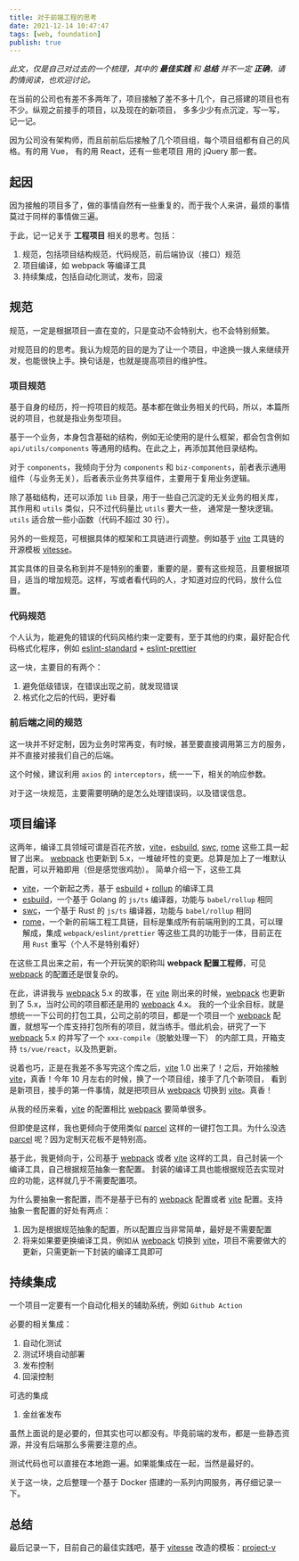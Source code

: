 ```yaml
---
title: 对于前端工程的思考
date: 2021-12-14 10:47:47
tags: [web, foundation]
publish: true
---
```


_此文，仅是自己对过去的一个梳理，其中的 **最佳实践** 和 **总结** 并不一定 **正确**，请酌情阅读，也欢迎讨论。_

在当前的公司也有差不多两年了，项目接触了差不多十几个，自己搭建的项目也有不少。纵观之前接手的项目，以及现在的新项目，
多多少少有点沉淀，写一写，记一记。

因为公司没有架构师，而且前前后后接触了几个项目组，每个项目组都有自己的风格。有的用 Vue， 有的用 React，还有一些老项目
用的 jQuery 那一套。

<!-- more -->

## 起因

因为接触的项目多了，做的事情自然有一些重复的，而于我个人来讲，最烦的事情莫过于同样的事情做三遍。

于此，记一记关于 **工程项目** 相关的思考。包括：

1. 规范，包括项目结构规范，代码规范，前后端协议（接口）规范
2. 项目编译，如 webpack 等编译工具
3. 持续集成，包括自动化测试，发布，回滚

## 规范

规范，一定是根据项目一直在变的，只是变动不会特别大，也不会特别频繁。

对规范目的的思考。我认为规范的目的是为了让一个项目，中途换一拨人来继续开发，也能很快上手。换句话是，也就是提高项目的维护性。

### 项目规范

基于自身的经历，捋一捋项目的规范。基本都在做业务相关的代码，所以，本篇所说的项目，也就是指业务型项目。

基于一个业务，本身包含基础的结构，例如无论使用的是什么框架，都会包含例如 `api/utils/components` 等通用的结构。在此之上，再添加其他目录结构。

对于 `components`，我倾向于分为 `components` 和 `biz-components`，前者表示通用组件（与业务无关），后者表示业务共享组件，主要用于复用业务逻辑。

除了基础结构，还可以添加 `lib` 目录，用于一些自己沉淀的无关业务的相关库，其作用和 `utils` 类似，只不过代码量比 `utils` 要大一些，
通常是一整块逻辑。`utils` 适合放一些小函数（代码不超过 30 行）。

另外的一些规范，可根据具体的框架和工具链进行调整。例如基于 [vite] 工具链的开源模板 [vitesse]。

其实具体的目录名称到并不是特别的重要，重要的是，要有这些规范，且要根据项目，适当的增加规范。这样，写或者看代码的人，才知道对应的代码，放什么位置。

### 代码规范

个人认为，能避免的错误的代码风格约束一定要有，至于其他的约束，最好配合代码格式化程序，例如 [eslint-standard] + [eslint-prettier]

这一块，主要目的有两个：

1. 避免低级错误，在错误出现之前，就发现错误
2. 格式化之后的代码，更好看

### 前后端之间的规范

这一块并不好定制，因为业务时常再变，有时候，甚至要直接调用第三方的服务，并不直接对接我们自己的后端。

这个时候，建议利用 `axios` 的 `interceptors`，统一一下，相关的响应参数。

对于这一块规范，主要需要明确的是怎么处理错误码，以及错误信息。

## 项目编译

这两年，编译工具领域可谓是百花齐放，[vite]，[esbuild], [swc], [rome] 这些工具一起冒了出来。
[webpack] 也更新到 5.x，一堆破坏性的变更。总算是加上了一堆默认配置，可以开箱即用（但是感觉很鸡肋）。
简单介绍一下，这些工具

- [vite]，一个新起之秀，基于 [esbuild] + [rollup] 的编译工具
- [esbuild]，一个基于 Golang 的 `js/ts` 编译器，功能与 `babel/rollup` 相同
- [swc]，一个基于 Rust 的 `js/ts` 编译器，功能与 `babel/rollup` 相同
- [rome]，一个新的前端工程工具链，目标是集成所有前端用到的工具，可以理解成，集成 `webpack/eslint/prettier` 等这些工具的功能于一体，目前正在用 `Rust` 重写（个人不是特别看好）

在这些工具出来之前，有一个开玩笑的职称叫 **webpack 配置工程师**，可见 [webpack] 的配置还是很复杂的。

在此，讲讲我与 [webpack] 5.x 的故事，在 [vite] 刚出来的时候，[webpack] 也更新到了 5.x，当时公司的项目都还是用的 [webpack] 4.x。
我的一个业余目标，就是想统一一下公司的打包工具，公司之前的项目，都是一个项目一个 [webpack] 配置，就想写一个库支持打包所有的项目，就当练手。借此机会，研究了一下
[webpack] 5.x 的并写了一个 `xxx-compile`（脱敏处理一下） 的内部工具，开箱支持 `ts/vue/react`，以及热更新。

说着也巧，正是在我差不多写完这个库之后，[vite] 1.0 出来了！之后，开始接触 [vite]，真香！今年 10 月左右的时候，换了一个项目组，接手了几个新项目，
看到是新项目，接手的第一件事情，就是把项目从 [webpack] 切换到 [vite]。真香！

从我的经历来看，[vite] 的配置相比 [webpack] 要简单很多。

但即使是这样，我也更倾向于使用类似 [parcel] 这样的一键打包工具。为什么没选 [parcel] 呢？因为定制天花板不是特别高。

基于此，我更倾向于，公司基于 [webpack] 或者 [vite] 这样的工具，自己封装一个编译工具，自己根据规范抽象一套配置。
封装的编译工具也能根据规范去实现对应的功能，这样就几乎不需要配置项。

为什么要抽象一套配置，而不是基于已有的 [webpack] 配置或者 [vite] 配置。支持抽象一套配置的好处有两点：

1. 因为是根据规范抽象的配置，所以配置应当非常简单，最好是不需要配置
2. 将来如果要更换编译工具，例如从 [webpack] 切换到 [vite]，项目不需要做大的更新，只需更新一下封装的编译工具即可

## 持续集成

一个项目一定要有一个自动化相关的辅助系统，例如 `Github Action`

必要的相关集成：

1. 自动化测试
2. 测试环境自动部署
3. 发布控制
4. 回滚控制

可选的集成

1. 金丝雀发布

虽然上面说的是必要的，但其实也可以都没有。毕竟前端的发布，都是一些静态资源，并没有后端那么多需要注意的点。

测试代码也可以直接在本地跑一遍。如果能集成在一起，当然是最好的。

关于这一块，之后整理一个基于 Docker 搭建的一系列内网服务，再仔细记录一下。

## 总结

最后记录一下，目前自己的最佳实践吧，基于 [vitesse] 改造的模板：[project-v](https://github.com/0x-jerry/project-v)

[parcel]: https://parceljs.org/
[rome]: https://github.com/rome/tools
[swc]: https://swc.rs/
[rollup]: https://rollupjs.org/
[esbuild]: https://esbuild.github.io/
[vite]: https://vitejs.dev
[webpack]: https://webpack.js.org/
[vitesse]: https://github.com/antfu/vitesse
[eslint-standard]: https://github.com/standard/eslint-config-standard
[eslint-prettier]: https://github.com/prettier/eslint-config-prettier
